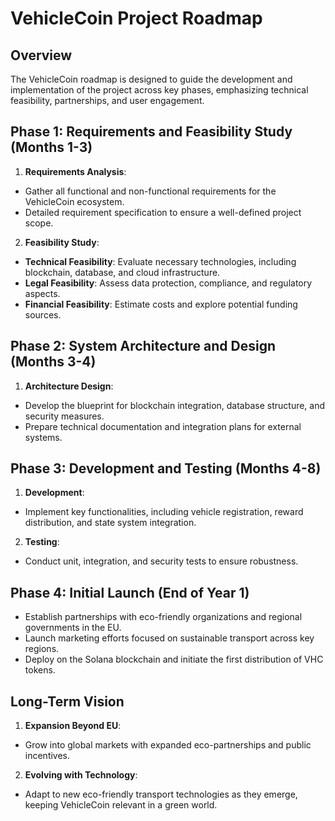 
# VehicleCoin Project Roadmap

## Overview

The VehicleCoin roadmap is designed to guide the development and implementation of the project across key phases, emphasizing technical feasibility, partnerships, and user engagement.

## Phase 1: Requirements and Feasibility Study (Months 1-3)
1. **Requirements Analysis**:
  - Gather all functional and non-functional requirements for the VehicleCoin ecosystem.
  - Detailed requirement specification to ensure a well-defined project scope.

2. **Feasibility Study**:
  - **Technical Feasibility**: Evaluate necessary technologies, including blockchain, database, and cloud infrastructure.
  - **Legal Feasibility**: Assess data protection, compliance, and regulatory aspects.
  - **Financial Feasibility**: Estimate costs and explore potential funding sources.

## Phase 2: System Architecture and Design (Months 3-4)
1. **Architecture Design**:
  - Develop the blueprint for blockchain integration, database structure, and security measures.
  - Prepare technical documentation and integration plans for external systems.

## Phase 3: Development and Testing (Months 4-8)
1. **Development**:
  - Implement key functionalities, including vehicle registration, reward distribution, and state system integration.
2. **Testing**:
  - Conduct unit, integration, and security tests to ensure robustness.

## Phase 4: Initial Launch (End of Year 1)
- Establish partnerships with eco-friendly organizations and regional governments in the EU.
- Launch marketing efforts focused on sustainable transport across key regions.
- Deploy on the Solana blockchain and initiate the first distribution of VHC tokens.

## Long-Term Vision
1. **Expansion Beyond EU**:
  - Grow into global markets with expanded eco-partnerships and public incentives.
2. **Evolving with Technology**:
  - Adapt to new eco-friendly transport technologies as they emerge, keeping VehicleCoin relevant in a green world.
